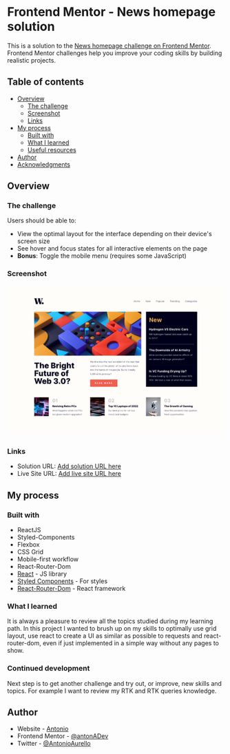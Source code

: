 # Frontend Mentor - News homepage solution

This is a solution to the [News homepage challenge on Frontend Mentor](https://www.frontendmentor.io/challenges/news-homepage-H6SWTa1MFl). Frontend Mentor challenges help you improve your coding skills by building realistic projects.

## Table of contents

- [Overview](#overview)
  - [The challenge](#the-challenge)
  - [Screenshot](#screenshot)
  - [Links](#links)
- [My process](#my-process)
  - [Built with](#built-with)
  - [What I learned](#what-i-learned)
  - [Useful resources](#useful-resources)
- [Author](#author)
- [Acknowledgments](#acknowledgments)

## Overview

### The challenge

Users should be able to:

- View the optimal layout for the interface depending on their device's screen size
- See hover and focus states for all interactive elements on the page
- **Bonus**: Toggle the mobile menu (requires some JavaScript)

### Screenshot

![](./screenshot.png)

### Links

- Solution URL: [Add solution URL here](https://your-solution-url.com)
- Live Site URL: [Add live site URL here](https://your-live-site-url.com)

## My process

### Built with

- ReactJS
- Styled-Components
- Flexbox
- CSS Grid
- Mobile-first workflow
- React-Router-Dom
- [React](https://reactjs.org/) - JS library
- [Styled Components](https://styled-components.com/) - For styles
- [React-Router-Dom](https://reactrouter.com/en/6.4.3) - React framework

### What I learned

It is always a pleasure to review all the topics studied during my learning path. In this project I wanted to brush up on my skills to optimally use grid layout, use react to create a UI as similar as possible to requests and react-router-dom, even if just implemented in a simple way without any pages to show.

### Continued development

Next step is to get another challenge and try out, or improve, new skills and topics. For example I want to review my RTK and RTK queries knowledge.

## Author

- Website - [Antonio](https://github.com/antonADev)
- Frontend Mentor - [@antonADev](https://www.frontendmentor.io/profile/antonADev)
- Twitter - [@AntonioAurello](https://www.twitter.com/AntonioAurello)

